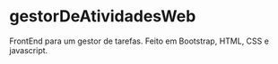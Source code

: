 # gestorDeAtividadesWeb

FrontEnd para um gestor de tarefas.
Feito em Bootstrap, HTML, CSS e javascript.
